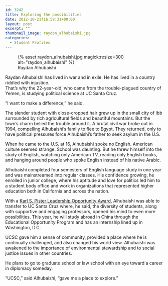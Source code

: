```yaml
---
id: 3242
title: Exploring the possibilities
date: 2012-10-21T16:59:31+00:00
layout: post
excerpt: ""
thumbnail_image: raydon_alhubaishi.jpg
categories:
  - Student Profiles
---
```

<figure class="inline-image right">
{% asset raydon_alhubaishi.jpg magick:resize=300 alt="raydon_alhubaishi" %}<figcaption>Raydan Alhubaishi</figcaption></figure>

Raydan Alhubaishi has lived in war and in exile. He has lived in a country riddled with injustice.  
That&#8217;s why the 22-year-old, who came from the trouble-plagued country of Yemen, is studying political science at UC Santa Cruz.

&#8220;I want to make a difference,&#8221; he said.

The slender student with close-cropped hair grew up in the small city of Ibb surrounded by rich agricultural fields and beautiful mountains. But the town&#8217;s charm belied the trouble around it. A brutal civil war broke out in 1994, compelling Alhubaishi&#8217;s family to flee to Egypt. They returned, only to have political pressures force Alhubaishi&#8217;s father to seek asylum in the U.S.

When he came to the U.S. at 16, Alhubaishi spoke no English. American culture seemed strange. School was daunting. But he threw himself into the study of English, watching only American TV, reading only English books, and hanging around people who spoke English instead of his native Arabic.

Alhubaishi completed four semesters of English language study in one year and was mainstreamed into regular classes. His confidence growing, he enrolled in junior college, where his aptitude and love for politics led him to a student body office and work in organizations that represented higher education both in California and across the nation.

With a [Karl S. Pister Leadership Opportunity Award](https://financialaid.ucsc.edu/types-of-aid/scholarships/pister.html), Alhubaishi was able to transfer to UC Santa Cruz where, he said, the diversity of students, along with supportive and engaging professors, opened his mind to even more possibilities. This year, he will study abroad in China through the Educational Opportunity Program and has an internship lined up in Washington, D.C.

UCSC gave him a sense of community, provided a place where he is continually challenged, and also changed his world view. Alhubaishi was awakened to the importance of environmental stewardship and to social justice issues in other countries.

He plans to go to graduate school or law school with an eye toward a career in diplomacy someday.

&#8220;UCSC,&#8221; said Alhubaishi, &#8220;gave me a place to explore.&#8221;
